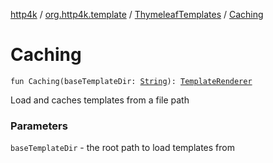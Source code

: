 [http4k](../../index.md) / [org.http4k.template](../index.md) / [ThymeleafTemplates](index.md) / [Caching](./-caching.md)

# Caching

`fun Caching(baseTemplateDir: `[`String`](https://kotlinlang.org/api/latest/jvm/stdlib/kotlin/-string/index.html)`): `[`TemplateRenderer`](../-template-renderer.md)

Load and caches templates from a file path

### Parameters

`baseTemplateDir` - the root path to load templates from